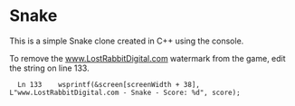# Snake
This is a simple Snake clone created in C++ using the console.

To remove the www.LostRabbitDigital.com watermark from the game, edit the string on line 133.
```
  Ln 133    wsprintf(&screen[screenWidth + 38], L"www.LostRabbitDigital.com - Snake - Score: %d", score);
```
